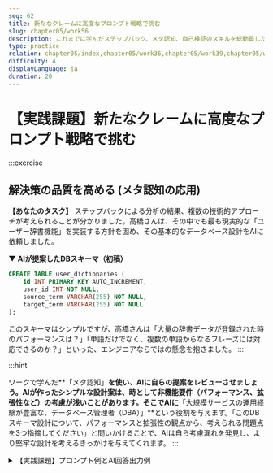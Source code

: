 ```yaml
---
seq: 62
title: 新たなクレームに高度なプロンプト戦略で挑む
slug: chapter05/work56
description: これまでに学んだステップバック、メタ認知、自己検証のスキルを総動員した実践的な課題に取り組む
type: practice
relation: chapter05/index,chapter05/work36,chapter05/work39,chapter05/work42
difficulty: 4
displayLanguage: ja
duration: 20
---
```


# 【実践課題】新たなクレームに高度なプロンプト戦略で挑む
:::exercise
## 解決策の品質を高める (メタ認知の応用)


**【あなたのタスク】**
ステップバックによる分析の結果、複数の技術的アプローチが考えられることが分かりました。高橋さんは、その中でも最も現実的な「ユーザー辞書機能」を実装する方針を固め、その基本的なデータベース設計をAIに依頼しました。

**▼ AIが提案したDBスキーマ（初稿）**

```sql
CREATE TABLE user_dictionaries (
    id INT PRIMARY KEY AUTO_INCREMENT,
    user_id INT NOT NULL,
    source_term VARCHAR(255) NOT NULL,
    target_term VARCHAR(255) NOT NULL
);
```

このスキーマはシンプルですが、高橋さんは「大量の辞書データが登録された時のパフォーマンスは？」「単語だけでなく、複数の単語からなるフレーズには対応できるのか？」といった、エンジニアならではの懸念を抱きました。
:::

:::hint

ワークで学んだ**「メタ認知」**を使い、AIに自らの提案をレビューさせましょう。AIが作ったシンプルな設計案は、時として非機能要件（パフォーマンス、拡張性など）の考慮が浅いことがあります。そこでAIに**「大規模サービスの運用経験が豊富な、データベース管理者（DBA）」**という役割を与えます。「このDBスキーマ設計について、パフォーマンスと拡張性の観点から、考えられる問題点を3つ指摘してください」と問いかけることで、AIは自ら考慮漏れを発見し、より堅牢な設計を考えるきっかけを与えてくれます。
:::

<details>
<summary>【実践課題】プロンプト例とAI回答出力例</summary>

### ▼ 課題2プロンプト例

```markdown
このDBスキーマ設計案をありがとうございます。

CREATE TABLE user_dictionaries (
    id INT PRIMARY KEY AUTO_INCREMENT,
    user_id INT NOT NULL,
    source_term VARCHAR(255) NOT NULL,
    target_term VARCHAR(255) NOT NULL
);

では次に、あなた自身がこのDBスキーマをレビューする、大規模サービスの運用経験が豊富なデータベース管理者（DBA）の立場で、この設計を評価してください。

パフォーマンスと拡張性の観点から、このシンプルな設計が将来的に引き起こす可能性のある問題点を3つ指摘してください。
```

### ▼ 課題2 AI回答出力例

```
承知いたしました。DBAとして、このスキーマ設計の潜在的な問題点を指摘します。

**1. 複合インデックスの欠如によるパフォーマンス劣化**
- **問題点**: 現在の設計では、`user_id`と`source_term`で検索するクエリが多発すると予想されますが、`id`にしか主キーインデックスがありません。`source_term`だけで検索するケースは少なく、多くは「特定のユーザーの、特定の単語」を探すはずです。このままでは、`user_id`で絞り込んだ後、`source_term`でテーブルをフルスキャンする非効率なクエリが実行される可能性があります。
- **推奨**: `(user_id, source_term)`の複合インデックスを追加すべきです。

**2. `VARCHAR(255)`の非効率性**
- **問題点**: `source_term`は単語だけでなく、複数の単語からなるフレーズ（例：「人工知能学会」）が登録される可能性があります。`VARCHAR(255)`では長さが足りなくなるケースが考えられます。逆に、ほとんどが短い単語である場合、この固定長の定義はディスクスペースの無駄遣いになる可能性もあります。
- **推奨**: `TEXT`型への変更を検討するか、あるいは`source_term`の最大長を要件として明確に定義すべきです。

**3. テナント（企業）単位でのデータ管理の考慮漏れ**
- **問題点**: この設計はユーザー個人に辞書が紐付いていますが、B2Bサービスでは「企業単位」で辞書を共有したいという要求が必ず出てきます。現状のままでは、企業内の全ユーザーが同じ単語をそれぞれ登録する必要があり、非効率かつ管理が煩雑になります。
- **推奨**: `user_id`だけでなく`tenant_id`（企業ID）もカラムに追加し、辞書を企業単位で管理できるような拡張性を考慮した設計にすべきです。

```


